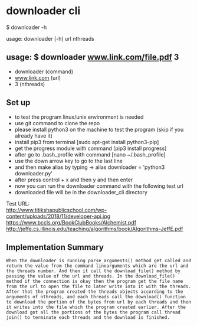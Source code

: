 # downloader cli
$ downloader -h

usage: downloader [-h] url nthreads

## usage: $ downloader www.link.com/file.pdf 3
   - downloader (command)
   - www.link.com (url)
   - 3 (nthreads)

## Set up
   - to test the program linux/unix environment is needed
   - use git command to clone the repo
   - please install python3 on the machine to test the program
     (skip if you already have it)
   - install pip3 from terminal    [sudo apt-get install python3-pip]
   - get the progress module with command [pip3 install progress]
   - after go to .bash_profile with command [nano ~/.bash_profile]
   - use the down arrow key to go to the last line
   - and then make alias by typing -> alias downloader = 'python3 downloader.py'
   - after press control + x and then y and then enter
   - now you can run the downloader command with the following test url  
   - downloaded file will be in the downloader_cli directory

Test URL:<br/>
http://www.titikshapublicschool.com/wp-content/uploads/2018/11/developer-api.jpg<br/>
https://www.bccls.org/BookClubBooks/Alchemist.pdf<br/>
http://jeffe.cs.illinois.edu/teaching/algorithms/book/Algorithms-JeffE.pdf

##  Implementation Summary
    When the downloader is running parse_arguments() method get called and return the value from the command linearguments which are the url and the threads number. And then it call the download_file() method by passing the value of the url and threads. In the download_file() method if the connection is okay then the program get the file name from the url to open the file to later write into it with the threads. After that the program created the threads objects according to the arguments of nthreads, and each threads call the download() function to download the portion of the bytes from url by each threads and then it writes into the file which the program created earlier. After the download got all the portions of the bytes the program call thread join() to terminate each threads and the download is finished.
